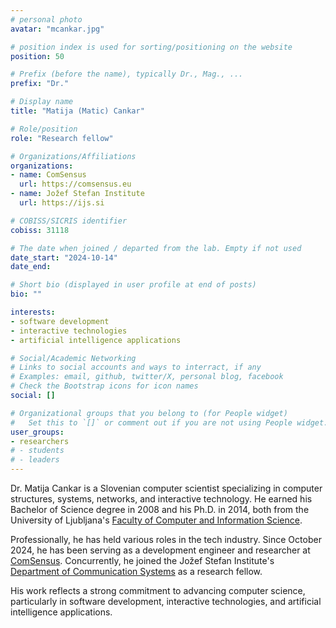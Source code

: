 ```yaml
---
# personal photo
avatar: "mcankar.jpg"

# position index is used for sorting/positioning on the website
position: 50

# Prefix (before the name), typically Dr., Mag., ...
prefix: "Dr."

# Display name
title: "Matija (Matic) Cankar"

# Role/position
role: "Research fellow"

# Organizations/Affiliations
organizations:
- name: ComSensus
  url: https://comsensus.eu
- name: Jožef Stefan Institute
  url: https://ijs.si

# COBISS/SICRIS identifier
cobiss: 31118

# The date when joined / departed from the lab. Empty if not used
date_start: "2024-10-14"
date_end:

# Short bio (displayed in user profile at end of posts)
bio: ""

interests:
- software development
- interactive technologies
- artificial intelligence applications

# Social/Academic Networking
# Links to social accounts and ways to interract, if any
# Examples: email, github, twitter/X, personal blog, facebook
# Check the Bootstrap icons for icon names
social: []

# Organizational groups that you belong to (for People widget)
#   Set this to `[]` or comment out if you are not using People widget.
user_groups:
- researchers
# - students
# - leaders
---
```


Dr. Matija Cankar is a Slovenian computer scientist specializing in computer structures, systems, networks, and interactive technology. He earned his Bachelor of Science degree in 2008 and his Ph.D. in 2014, both from the University of Ljubljana's [Faculty of Computer and Information Science](https://fri.uni-lj.si/en).

Professionally, he has held various roles in the tech industry. Since October 2024, he has been serving as a development engineer and researcher at [ComSensus](https://comsensus.eu). Concurrently, he joined the Jožef Stefan Institute's [Department of Communication Systems](https://e6.ijs.si/) as a research fellow.

His work reflects a strong commitment to advancing computer science, particularly in software development, interactive technologies, and artificial intelligence applications.
